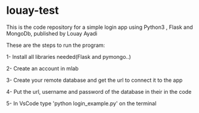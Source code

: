 # louay-test
This is the code repository for a simple login app using Python3 , Flask and MongoDb, published by Louay Ayadi

These are the steps to run the program:

1- Install all libraries needed(Flask and pymongo..)

2- Create an account in mlab 

3- Create your remote database and get the url to connect it to the app

4- Put the url, username and password of the database in their in the code

5- In VsCode type 'python login_example.py' on the terminal
